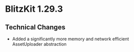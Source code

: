 # BlitzKit 1.29.3

## Technical Changes

- Added a significantly more memory and network efficient AssetUploader abstraction
